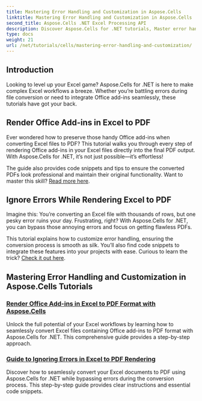 ```yaml
---
title: Mastering Error Handling and Customization in Aspose.Cells
linktitle: Mastering Error Handling and Customization in Aspose.Cells
second_title: Aspose.Cells .NET Excel Processing API
description: Discover Aspose.Cells for .NET tutorials, Master error handling, customize Excel workflows, and convert Office add-ins to PDF with seamless guides.
type: docs
weight: 21
url: /net/tutorials/cells/mastering-error-handling-and-customization/
---
```

## Introduction

Looking to level up your Excel game? Aspose.Cells for .NET is here to make complex Excel workflows a breeze. Whether you’re battling errors during file conversion or need to integrate Office add-ins seamlessly, these tutorials have got your back.  

## Render Office Add-ins in Excel to PDF  

Ever wondered how to preserve those handy Office add-ins when converting Excel files to PDF? This tutorial walks you through every step of rendering Office add-ins in your Excel files directly into the final PDF output. With Aspose.Cells for .NET, it’s not just possible—it’s effortless!  

The guide also provides code snippets and tips to ensure the converted PDFs look professional and maintain their original functionality. Want to master this skill? [Read more here](./render-office-add-ins-in-excel-to-pdf-format/).  

## Ignore Errors While Rendering Excel to PDF  

Imagine this: You’re converting an Excel file with thousands of rows, but one pesky error ruins your day. Frustrating, right? With Aspose.Cells for .NET, you can bypass those annoying errors and focus on getting flawless PDFs.  

This tutorial explains how to customize error handling, ensuring the conversion process is smooth as silk. You’ll also find code snippets to integrate these features into your projects with ease. Curious to learn the trick? [Check it out here](./guide-ignore-errors-in-excel/).  

## Mastering Error Handling and Customization in Aspose.Cells Tutorials
### [Render Office Add-ins in Excel to PDF Format with Aspose.Cells](./render-office-add-ins-in-excel-to-pdf-format/)
Unlock the full potential of your Excel workflows by learning how to seamlessly convert Excel files containing Office add-ins to PDF format with Aspose.Cells for .NET. This comprehensive guide provides a step-by-step approach.
### [Guide to Ignoring Errors in Excel to PDF Rendering](./guide-ignore-errors-in-excel/)
Discover how to seamlessly convert your Excel documents to PDF using Aspose.Cells for .NET while bypassing errors during the conversion process. This step-by-step guide provides clear instructions and essential code snippets.